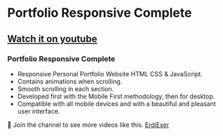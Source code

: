 # Portfolio Responsive Complete
## [Watch it on youtube](https://youtube.com/@erdieser)
### Portfolio Responsive Complete

- Responsive Personal Portfolio Website HTML CSS & JavaScript.
- Contains animations when scrolling.
- Smooth scrolling in each section.
- Developed first with the Mobile First methodology, then for desktop.
- Compatible with all mobile devices and with a beautiful and pleasant user interface.

💙 Join the channel to see more videos like this. [ErdiEser](https://www.youtube.com/@erdieser)



